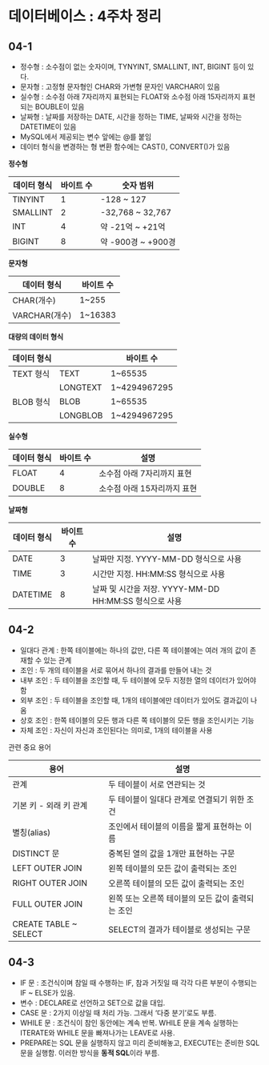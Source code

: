 # 데이터베이스 : 4주차 정리

## **04-1**

- 정수형 : 소수점이 없는 숫자이며, TYNYINT, SMALLINT, INT, BIGINT 등이 있다.
- 문자형 : 고정형 문자형인 CHAR와 가변형 문자인 VARCHAR이 있음
- 실수형 : 소수점 아래 7자리까지 표현되는 FLOAT와 소수점 아래 15자리까지 표현되는 BOUBLE이 있음
- 날짜형 : 날짜를 저장하는 DATE, 시간을 정하는 TIME, 날짜와 시간을 정하는 DATETIME이 있음
- MySQL에서 제공되는 변수 앞에는 @를 붙임
- 데이터 형식을 변경하는 형 변환 함수에는 CAST(), CONVERT()가 있음

**정수형**

| 데이터 형식 | 바이트 수 | 숫자 범위 |
| --- | --- | --- |
| TINYINT | 1 | -128 ~ 127 |
| SMALLINT | 2 | -32,768 ~ 32,767 |
| INT | 4 | 약 -21억 ~ +21억 |
| BIGINT | 8 | 약 -900경 ~ +900경 |

**문자형**

| 데이터 형식 | 바이트 수 |
| --- | --- |
| CHAR(개수) | 1~255 |
| VARCHAR(개수) | 1~16383 |

**대량의 데이터 형식**

| 데이터 형식 |  | 바이트 수  |
| --- | --- | --- |
| TEXT 형식 | TEXT  | 1~65535 |
|  | LONGTEXT  | 1~4294967295 |
| BLOB 형식 | BLOB | 1~65535 |
|  | LONGBLOB | 1~4294967295 |

**실수형**

| 데이터 형식 | 바이트 수 | 설명 |
| --- | --- | --- |
| FLOAT | 4 | 소수점 아래 7자리까지 표현 |
| DOUBLE | 8 | 소수점 아래 15자리까지 표현 |

**날짜형**

| 데이터 형식 | 바이트 수 | 설명 |
| --- | --- | --- |
| DATE | 3 | 날짜만 지정. YYYY-MM-DD 형식으로 사용 |
| TIME | 3 | 시간만 지정. HH:MM:SS 형식으로 사용 |
| DATETIME | 8 | 날짜 및 시간을 저장. YYYY-MM-DD HH:MM:SS 형식으로 사용 |

## 04-2

- 일대다 관계 : 한쪽 테이블에는 하나의 값만, 다른 쪽 테이블에는 여러 개의 값이 존재할 수 있는 관계
- 조인 : 두 개의 테이블을 서로 묶어서 하나의 결과를 만들어 내는 것
- 내부 조인 : 두 테이블을 조인할 때, 두 테이블에 모두 지정한 열의 데이터가 있어야 함
- 외부 조인 : 두 테이블을 조인할 때, 1개의 테이블에만 데이터가 있어도 결과깂이 나옴
- 상호 조인 : 한쪽 테이블의 모든 행과 다른 쪽 테이블의 모든 행을 조인시키는 기능
- 자체 조인 : 자신이 자신과 조인된다는 의미로, 1개의 테이블을 사용

관련 중요 용어

| 용어 | 설명 |
| --- | --- |
| 관계  | 두 테이블이 서로 연관되는 것 |
| 기본 키 - 외래 키 관계 | 두 테이블이 일대다 관계로 연결되기 위한 조건 |
| 별칭(alias) | 조인에서 테이블의 이름을 짧게 표현하는 이름 |
| DISTINCT 문 | 중복된 열의 값을 1개만 표현하는 구문 |
| LEFT OUTER JOIN | 왼쪽 테이블의 모든 값이 출력되는 조인 |
| RIGHT OUTER JOIN | 오른쪽 테이블의 모든 값이 출력되는 조인 |
| FULL OUTER JOIN | 왼쪽 또는 오른쪽 테이블의 모든 값이 출력되는 조인 |
| CREATE TABLE ~ SELECT | SELECT의 결과가 테이블로 생성되는 구문 |

## 04-3

- IF 문 : 조건식이며 참일 때 수행하는 IF, 참과 거짓일 때 각각 다른 부분이 수행되는 IF ~ ELSE가 있음.
- 변수 : DECLARE로 선언하고 SET으로 값을 대입.
- CASE 문 : 2가지 이상일 때 처리 가능. 그래서 ‘다중 분기’로도 부름.
- WHILE 문 : 조건식이 참인 동안에는 계속 반복. WHILE 문을 계속 실행하는 ITERATE와 WHILE 문을 빠져나가는 LEAVE로 사용.
- PREPARE는 SQL 문을 실행하지 않고 미리 준비해놓고, EXECUTE는 준비한 SQL 문을 실행함. 이러한 방식을 **동적 SQL**이라 부름.